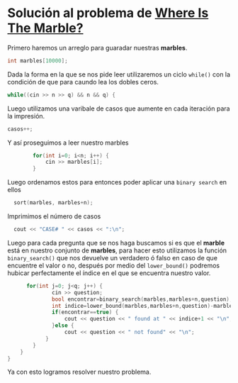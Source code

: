 # Solución al problema de [Where Is The Marble?](https://onlinejudge.org/index.php?option=com_onlinejudge&Itemid=8&page=show_problem&problem=1415)

Primero haremos un arreglo para guaradar nuestras **marbles**.

```C++
int marbles[10000];
```

Dada la forma en la que se nos pide leer utilizaremos un ciclo `while()` con la condición de que para caundo lea los dobles ceros.

```C++
while((cin >> n >> q) && n && q) {
```

Luego utilizamos una varibale de casos que aumente en cada iteración para la impresión. 

```C++
casos++;
```

Y así proseguimos a leer nuestro marbles

```C++
		for(int i=0; i<n; i++) {
			cin >> marbles[i];
		}
```

Luego ordenamos estos para entonces poder aplicar una  `binary search` en ellos

```C++
  sort(marbles, marbles+n);
```

Imprimimos el número de casos 

```C++
  cout << "CASE# " << casos << ":\n";
```

Luego para cada pregunta que se nos haga buscamos si es que el **marble** está en nuestro conjunto de **marbles**, para hacer esto utilizamos la función `binary_search()` que nos devuelve un verdadero ó falso en caso de que encuentre el valor o no, después por medio del `lower_bound()` podremos hubicar perfectamente el índice en el que se encuentra nuestro valor. 

```C++
      for(int j=0; j<q; j++) {
			  cin >> question;
			  bool encontrar=binary_search(marbles,marbles+n,question);
			  int indice=lower_bound(marbles,marbles+n,question)-marbles;
			  if(encontrar==true) {
				  cout << question << " found at " << indice+1 << "\n";
			  }else {
				  cout << question << " not found" << "\n";
			}
		}
	}
}
```
Ya con esto logramos resolver nuestro problema. 

